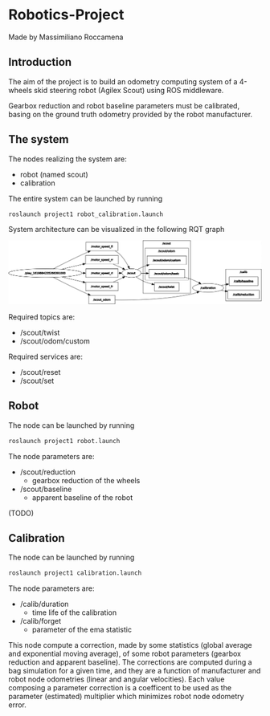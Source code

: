 # Robotics-Project

Made by Massimiliano Roccamena

## Introduction

The aim of the project is to build an odometry computing system of a 4-wheels skid steering robot (Agilex Scout) using ROS middleware.

Gearbox reduction and robot baseline parameters must be calibrated, basing on the ground truth odometry provided by the robot manufacturer.

## The system

The nodes realizing the system are:

- robot (named scout)
- calibration

The entire system can be launched by running

```bash
roslaunch project1 robot_calibration.launch
```

System architecture can be visualized in the following RQT graph

![RQT graph](./project1.png)

Required topics are:

- /scout/twist
- /scout/odom/custom

Required services are:

- /scout/reset
- /scout/set

## Robot

The node can be launched by running

```bash
roslaunch project1 robot.launch
```

The node parameters are:

- /scout/reduction
  - gearbox reduction of the wheels
- /scout/baseline
  - apparent baseline of the robot

(TODO)

## Calibration

The node can be launched by running

```bash
roslaunch project1 calibration.launch
```

The node parameters are:

- /calib/duration
  - time life of the calibration
- /calib/forget
  - parameter of the ema statistic

This node compute a correction, made by some statistics (global average and exponential moving average), of some robot parameters (gearbox reduction and apparent baseline). The corrections are computed during a bag simulation for a given time, and they are a function of manufacturer and robot node odometries (linear and angular velocities). Each value composing a parameter correction is a coefficent to be used as the parameter (estimated) multiplier which minimizes robot node odometry error.
